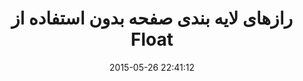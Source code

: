 ---
layout: post
title: "رازهای لایه بندی صفحه بدون استفاده از Float"
date: 2015-05-26 22:41:12
section: article
tags: css
link: "http://www.majidonline.com/article/%D8%B1%D8%A7%D8%B2%D9%87%D8%A7%DB%8C_%D9%84%D8%A7%DB%8C%D9%87_%D8%A8%D9%86%D8%AF%DB%8C_%D8%B5%D9%81%D8%AD%D9%87_%D8%A8%D8%AF%D9%88%D9%86_%D8%A7%D8%B3%D8%AA%D9%81%D8%A7%D8%AF%D9%87_%D8%A7%D8%B2_Float.html"
user: "نوید کاشانی"
user_link: "http://navid.kashani.ir/"
---